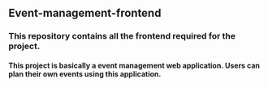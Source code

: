 ## Event-management-frontend

### This repository contains all the frontend required for the project.

#### This project is basically a event management web application. Users can plan their own events using this application.
